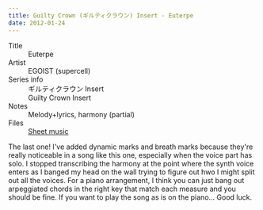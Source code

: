 ```yaml
---
title: Guilty Crown (ギルティクラウン) Insert - Euterpe
date: 2012-01-24
---
```


<dl>
  <dt>Title</dt>
  <dd>Euterpe</dd>

  <dt>Artist</dt>
  <dd>EGOIST (supercell)</dd>

  <dt>Series info</dt>
  <dd>ギルティクラウン Insert</dd>
  <dd>Guilty Crown Insert</dd>

  <dt>Notes</dt>
  <dd>Melody+lyrics, harmony (partial)</dd>

  <dt>Files</dt>
  <dd><a href="/files/sheetmusic/euterpe.pdf">Sheet music</a></dd>
</dl>

The last one!  I've added dynamic marks and breath marks because they're
really noticeable in a song like this one, especially when the voice
part has solo.  I stopped transcribing the harmony at the point where
the synth voice enters as I banged my head on the wall trying to figure
out hwo I might split out all the voices.  For a piano arrangement, I
think you can just bang out arpeggiated chords in the right key that
match each measure and you should be fine.  If you want to play the song
as is on the piano... Good luck.
